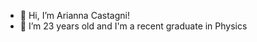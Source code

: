 - 👋 Hi, I’m Arianna Castagni!
- 👀 I’m 23 years old and I'm a recent graduate in Physics


<!---
arianna-cast/arianna-cast is a ✨ special ✨ repository because its `README.md` (this file) appears on your GitHub profile.
You can click the Preview link to take a look at your changes.
--->
